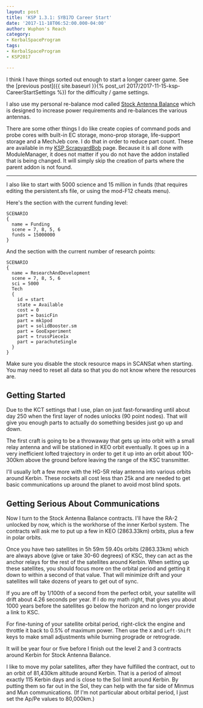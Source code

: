 ```yaml
---
layout: post
title: 'KSP 1.3.1: SYB17D Career Start'
date: '2017-11-18T06:52:00.000-04:00'
author: Wuphon's Reach
category:
- KerbalSpaceProgram
tags:
- KerbalSpaceProgram
- KSP2017

---
```


I think I have things sorted out enough to start a longer career game.  See the [previous post]({{ site.baseurl }}{% post_url 2017/2017-11-15-ksp-CareerStartSettings %}) for the difficulty / game settings.

I also use my personal re-balance mod called [Stock Antenna Balance](https://github.com/WuphonsReach/KSP-StockAntennaBalance/releases) which is designed to increase power requirements and re-balances the various antennas.

There are some other things I do like create copies of command pods and probe cores with built-in EC storage, mono-prop storage, life-support storage and a MechJeb core.  I do that in order to reduce part count.  These are available in my [KSP ScrapyardBob](https://github.com/WuphonsReach/KSP-ScrapyardBob) page.  Because it is all done with ModuleManager, it does not matter if you do not have the addon installed that is being changed.  It will simply skip the creation of parts where the parent addon is not found.

---

I also like to start with 5000 science and 15 million in funds (that requires editing the persistent.sfs file, or using the mod-F12 cheats menu).

Here's the section with the current funding level:

    SCENARIO
    {
      name = Funding
      scene = 7, 8, 5, 6
      funds = 15000000
    }

And the section with the current number of research points:

    SCENARIO
    {
      name = ResearchAndDevelopment
      scene = 7, 8, 5, 6
      sci = 5000
      Tech
      {
        id = start
        state = Available
        cost = 0
        part = basicFin
        part = mk1pod
        part = solidBooster.sm
        part = GooExperiment
        part = trussPiece1x
        part = parachuteSingle
      }
    }

Make sure you disable the stock resource maps in SCANSat when starting.  You may need to reset all data so that you do not know where the resources are.

## Getting Started

Due to the KCT settings that I use, plan on just fast-forwarding until about day 250 when the first layer of nodes unlocks (90 point nodes).  That will give you enough parts to actually do something besides just go up and down.

The first craft is going to be a throwaway that gets up into orbit with a small relay antenna and will be stationed in KEO orbit eventually.  It goes up in a very inefficient lofted trajectory in order to get it up into an orbit about 100-300km above the ground before leaving the range of the KSC transmitter.

I'll usually loft a few more with the HG-5R relay antenna into various orbits around Kerbin.  These rockets all cost less than 25k and are needed to get basic communications up around the planet to avoid most blind spots.

## Getting Serious About Communications

Now I turn to the Stock Antenna Balance contracts.  I'll have the RA-2 unlocked by now, which is the workhorse of the inner Kerbol system.  The contracts will ask me to put up a few in KEO (2863.33km) orbits, plus a few in polar orbits.

Once you have two satellites in 5h 59m 59.40s orbits (2863.33km) which are always above (give or take 30-60 degrees) of KSC, they can act as the anchor relays for the rest of the satellites around Kerbin.  When setting up these satellites, you should focus more on the orbital period and getting it down to within a second of that value.  That will minimize drift and your satellites will take dozens of years to get out of sync.

If you are off by 1/100th of a second from the perfect orbit, your satellite will drift about 4.26 seconds per year.  If I do my math right, that gives you about 1000 years before the satellites go below the horizon and no longer provide a link to KSC.  

For fine-tuning of your satellite orbital period, right-click the engine and throttle it back to 0.5% of maximum power.  Then use the `X` and `Left-Shift` keys to make small adjustments while burning prograde or retrograde.

It will be year four or five before I finish out the level 2 and 3 contracts around Kerbin for Stock Antenna Balance.

I like to move my polar satellites, after they have fulfilled the contract, out to an orbit of 81,430km altitude around Kerbin.  That is a period of almost exactly 115 Kerbin days and is close to the SoI limit around Kerbin.  By putting them so far out in the SoI, they can help with the far side of Minmus and Mun communications.  (If I'm not particular about orbital period, I just set the Ap/Pe values to 80,000km.)




